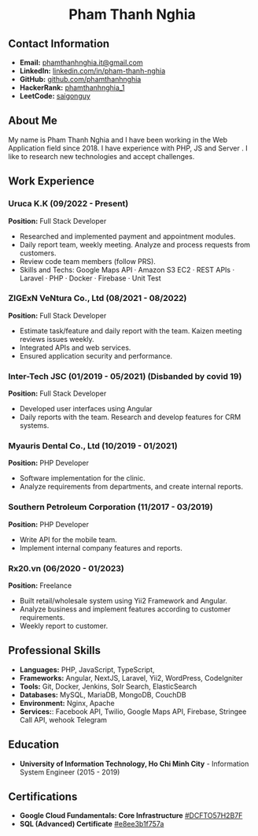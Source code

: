 <h1 align="center">Pham Thanh Nghia</h1>

## Contact Information
- **Email:** phamthanhnghia.it@gmail.com
- **LinkedIn:** [linkedin.com/in/pham-thanh-nghia](https://www.linkedin.com/in/pham-thanh-nghia/)
- **GitHub:** [github.com/phamthanhnghia](https://github.com/phamthanhnghia)
- **HackerRank:** [phamthanhnghia_1](https://www.hackerrank.com/profile/phamthanhnghia_1)
- **LeetCode:** [saigonguy](https://leetcode.com/u/saigonguy)

## About Me
My name is Pham Thanh Nghia and I have been working in the Web Application field since 2018. I have experience with PHP, JS and Server
. I like to research new technologies and accept challenges.

## Work Experience

### Uruca K.K (09/2022 - Present)
**Position:** Full Stack Developer
- Researched and implemented payment and appointment modules.
- Daily report team, weekly meeting. Analyze and process requests from customers.
- Review code team members (follow PRS).
- Skills and Techs: Google Maps API · Amazon S3 EC2 · REST APIs · Laravel · PHP · Docker · Firebase · Unit Test

### ZIGExN VeNtura Co., Ltd (08/2021 - 08/2022)
**Position:** Full Stack Developer
- Estimate task/feature and daily report with the team. Kaizen meeting reviews issues weekly.
- Integrated APIs and web services.
- Ensured application security and performance.

### Inter-Tech JSC (01/2019 - 05/2021) (Disbanded by covid 19)
**Position:** Full Stack Developer
- Developed user interfaces using Angular
- Daily reports with the team. Research and develop features for CRM systems.

### Myauris Dental Co., Ltd (10/2019 - 01/2021)
**Position:** PHP Developer
- Software implementation for the clinic.
- Analyze requirements from departments, and create internal reports.


### Southern Petroleum Corporation (11/2017 - 03/2019)
**Position:** PHP Developer
- Write API for the mobile team. 
- Implement internal company features and reports.

### Rx20.vn (06/2020 - 01/2023)
**Position:** Freelance
- Built retail/wholesale system using Yii2 Framework and Angular.
- Analyze business and implement features according to customer requirements.
- Weekly report to customer.

## Professional Skills

- **Languages:** PHP, JavaScript, TypeScript, 
- **Frameworks:** Angular, NextJS, Laravel, Yii2,  WordPress, CodeIgniter
- **Tools:** Git, Docker, Jenkins, Solr Search, ElasticSearch
- **Databases:** MySQL, MariaDB, MongoDB, CouchDB
- **Environment:** Nginx, Apache
- **Services:**: Facebook API, Twilio, Google Maps API, Firebase, Stringee Call API, wehook Telegram

## Education
- **University of Information Technology, Ho Chi Minh City** - Information System Engineer (2015 - 2019)

## Certifications
- **Google Cloud Fundamentals: Core Infrastructure** [#DCFTO57H2B7F](https://www.coursera.org/account/accomplishments/verify/DCFTO57H2B7F)
- **SQL (Advanced) Certificate** [#e8ee3b1f757a](https://www.hackerrank.com/certificates/e8ee3b1f757a)
